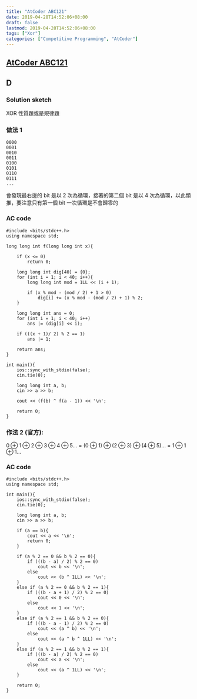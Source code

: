 ```yaml
---
title: "AtCoder ABC121"
date: 2019-04-28T14:52:06+08:00
draft: false
lastmod: 2019-04-28T14:52:06+08:00
tags: ["Xor"]
categories: ["Competitive Programming", "AtCoder"]
---
```

## [AtCoder ABC121](https://atcoder.jp/contests/abc121)

## D

### Solution sketch

XOR 性質題或是規律題

<!--more-->

### 做法 1
```
0000
0001
0010
0011
0100
0101
0110
0111
...
```

會發現最右邊的 bit 是以 2 次為循環，接著的第二個 bit 是以 4 次為循環，以此類推，要注意只有第一個 bit 一次循環是不會歸零的

### AC code
```
#include <bits/stdc++.h>
using namespace std;

long long int f(long long int x){
    
    if (x <= 0)
        return 0;

    long long int dig[40] = {0};
    for (int i = 1; i < 40; i++){
        long long int mod = 1LL << (i + 1);
        
        if (x % mod - (mod / 2) + 1 > 0)
            dig[i] += (x % mod - (mod / 2) + 1) % 2;
    }

    long long int ans = 0;
    for (int i = 1; i < 40; i++)
        ans |= (dig[i] << i);
    
    if (((x + 1)/ 2) % 2 == 1)
        ans |= 1;

    return ans;
}

int main(){
    ios::sync_with_stdio(false);
    cin.tie(0);

    long long int a, b;
    cin >> a >> b;
    
    cout << (f(b) ^ f(a - 1)) << '\n';

    return 0;
}
```

### 作法 2 (官方):

$0 \oplus 1 \oplus 2 \oplus 3 \oplus 4 \oplus 5 ...$ = $(0 \oplus 1) \oplus (2 \oplus 3) \oplus (4 \oplus 5) ...$ = $1 \oplus 1 \oplus 1 ...$

### AC code
```
#include <bits/stdc++.h>
using namespace std;

int main(){
    ios::sync_with_stdio(false);
    cin.tie(0);
    
    long long int a, b;
    cin >> a >> b;

    if (a == b){
        cout << a << '\n';
        return 0;
    }

    if (a % 2 == 0 && b % 2 == 0){
        if (((b - a) / 2) % 2 == 0)
            cout << b << '\n';
        else
            cout << (b ^ 1LL) << '\n';
    }
    else if (a % 2 == 0 && b % 2 == 1){
        if (((b - a + 1) / 2) % 2 == 0)
            cout << 0 << '\n';
        else
            cout << 1 << '\n';
    }
    else if (a % 2 == 1 && b % 2 == 0){
        if (((b - a - 1) / 2) % 2 == 0)
            cout << (a ^ b) << '\n';
        else
            cout << (a ^ b ^ 1LL) << '\n';
    }
    else if (a % 2 == 1 && b % 2 == 1){
        if (((b - a) / 2) % 2 == 0)
            cout << a << '\n';
        else
            cout << (a ^ 1LL) << '\n';
    }

    return 0;
}
```